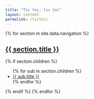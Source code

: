 ```yaml
---
title: "Tic toc, tic toc"
layout: content
permalink: /tictoc/
---
```


{% for section in site.data.navigation %}
  <h2><a href="{{ section.url }}">{{ section.title }}</a></h2>
  {% if section.children %}
    <ul>
      {% for sub in section.children %}
        <li>
          <a href="{{ sub.url }}">{{ sub.title }}</a>
          <div class="sub-toc" data-url="{{ sub.url }}"></div>
        </li>
      {% endfor %}
    </ul>
  {% endif %}
{% endfor %}

<script>
  document.addEventListener("DOMContentLoaded", () => {
    document.querySelectorAll(".sub-toc").forEach(async div => {
      const url = div.dataset.url;
      try {
        const res = await fetch(url);
        const html = await res.text();
        const doc = new DOMParser().parseFromString(html, "text/html");
        const content = doc.querySelector(".page-content");
        if (content) {
          const headings = content.querySelectorAll("h2, h3");
          if (headings.length > 0) {
            const ul = document.createElement("ul");
            headings.forEach(h => {
              const li = document.createElement("li");
              const a = document.createElement("a");
              a.href = url + "#" + h.id;
              a.textContent = h.textContent;
              li.appendChild(a);
              ul.appendChild(li);
            });
            div.appendChild(ul);
          }
        }
      } catch (err) {
        console.warn("TOC fetch failed for", url, err);
      }
    });
  });
</script>